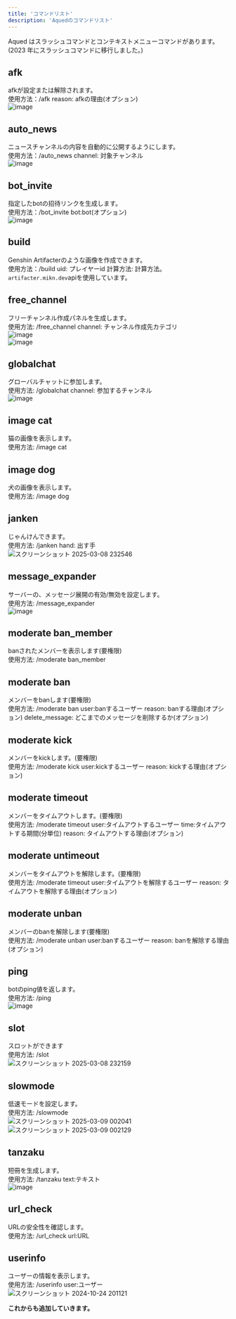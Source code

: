 ```yaml
---
title: 'コマンドリスト'
description: 'Aquedのコマンドリスト'
---
```


Aqued はスラッシュコマンドとコンテキストメニューコマンドがあります。(2023 年にスラッシュコマンドに移行しました。)<br />
## afk
afkが設定または解除されます。<br/>
使用方法：/afk reason: afkの理由(オプション)<br/>
![image](https://github.com/aqued-dev/website/assets/78240988/432317cc-b826-4fe6-a6da-f0f0945046b2)
## auto_news
ニュースチャンネルの内容を自動的に公開するようにします。<br/>
使用方法：/auto_news channel: 対象チャンネル<br/>
![image](https://github.com/aqued-dev/website/assets/78240988/379a63ac-3e64-482b-8c6f-6a9b0bb65594)
## bot_invite
指定したbotの招待リンクを生成します。<br/>
使用方法：/bot_invite bot:bot(オプション)<br/>
![image](https://github.com/aqued-dev/website/assets/78240988/dd2317df-e50e-4b7f-ba4e-009eea6e264f)
## build
Genshin Artifacterのような画像を作成できます。<br/>
使用方法：/build uid: プレイヤーid 計算方法: 計算方法。<br/>
`artifacter.mikn.dev`apiを使用しています。<br/>
## free_channel
フリーチャンネル作成パネルを生成します。<br/>
使用方法: /free_channel channel: チャンネル作成先カテゴリ<br/>
![image](https://github.com/aqued-dev/website/assets/78240988/e41e3958-0e90-445f-92a1-1967894afd2c)<br/>
![image](https://github.com/aqued-dev/website/assets/78240988/a9fec460-f75b-4efd-96ad-e59fbea2aee7)
## globalchat
グローバルチャットに参加します。<br/>
使用方法: /globalchat channel: 参加するチャンネル<br/>
![image](https://github.com/aqued-dev/website/assets/78240988/bceecf46-65fb-404b-b27b-5b940a111d43)
## image cat
猫の画像を表示します。<br/>
使用方法: /image cat
## image dog
犬の画像を表示します。<br/>
使用方法: /image dog
## janken
じゃんけんできます。<br/>
使用方法: /janken hand: 出す手<br/>
![スクリーンショット 2025-03-08 232546](https://github.com/user-attachments/assets/c0ba5ab6-68dc-48f3-b159-c04ef417870c)
## message_expander
サーバーの、メッセージ展開の有効/無効を設定します。<br/>
使用方法: /message_expander<br/>
![image](https://github.com/aqued-dev/website/assets/78240988/df8921e3-e305-4803-88a8-123bd1c776ba)
## moderate ban_member
banされたメンバーを表示します(要権限)<br/>
使用方法: /moderate ban_member
## moderate ban
メンバーをbanします(要権限)<br/>
使用方法: /moderate ban user:banするユーザー reason: banする理由(オプション) delete_message: どこまでのメッセージを削除するか(オプション)
## moderate kick
メンバーをkickします。(要権限)<br/>
使用方法: /moderate kick user:kickするユーザー reason: kickする理由(オプション) 
## moderate timeout
メンバーをタイムアウトします。(要権限)<br/>
使用方法: /moderate timeout user:タイムアウトするユーザー time:タイムアウトする期間(分単位) reason: タイムアウトする理由(オプション)
## moderate untimeout
メンバーをタイムアウトを解除します。(要権限)<br/>
使用方法: /moderate timeout user:タイムアウトを解除するユーザー reason: タイムアウトを解除する理由(オプション)
## moderate unban
メンバーのbanを解除します(要権限)<br/>
使用方法: /moderate unban user:banするユーザー reason: banを解除する理由(オプション) 
## ping
botのping値を返します。<br/>
使用方法: /ping<br/>
![image](https://github.com/user-attachments/assets/57da0c9f-5586-4ad2-a995-ddd28525132c)
## slot
スロットができます<br/>
使用方法: /slot<br/>
![スクリーンショット 2025-03-08 232159](https://github.com/user-attachments/assets/55ca9c5b-99f6-4405-aed9-d879e1be6fff)
## slowmode
低速モードを設定します。<br/>
使用方法: /slowmode<br/>
![スクリーンショット 2025-03-09 002041](https://github.com/user-attachments/assets/b8b59b30-80fb-4f14-b61d-5d268dd5f58d)<br/>
![スクリーンショット 2025-03-09 002129](https://github.com/user-attachments/assets/4d9a13c0-b7e7-43e4-ac25-21d0b7268346)
## tanzaku
短冊を生成します。<br/>
使用方法: /tanzaku text:テキスト<br/>
![image](https://github.com/user-attachments/assets/a8872bbc-4e3d-4ab6-813f-049ff164b5d8)
## url_check
URLの安全性を確認します。<br/>
使用方法: /url_check url:URL
## userinfo
ユーザーの情報を表示します。<br/>
使用方法: /userinfo user:ユーザー<br/>
![スクリーンショット 2024-10-24 201121](https://github.com/user-attachments/assets/7c3f6c11-d40f-45fb-873b-c79807d70c1d)<br/>

**これからも追加していきます。**
